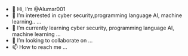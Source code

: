 - 👋 Hi, I’m @AIumar001
- 👀 I’m interested in cyber security,programming language AI, machine learning.. ...
- 🌱 I’m currently learning cyber security, programming language AI, machine learning ...
- 💞️ I’m looking to collaborate on ...
- 📫 How to reach me ...

<!---
AIumar001/AIumar001 is a ✨ special ✨ repository because its `README.md` (this file) appears on your GitHub profile.
You can click the Preview link to take a look at your changes.
--->
